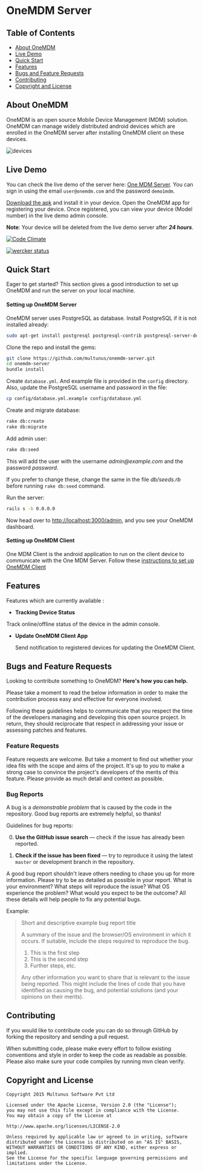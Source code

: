 # OneMDM Server 

## Table of Contents

* [About OneMDM](#about-one-mdm)
* [Live Demo](#live-demo)
* [Quick Start](#quick-start)
* [Features](#features)
* [Bugs and Feature Requests](#bugs-and-feature-requests)
* [Contributing](#contributing)
* [Copyright and License](#copyright-and-license)

## About OneMDM

OneMDM is an open source Mobile Device Management (MDM) solution. OneMDM can manage widely distributed android devices which are enrolled in the OneMDM server after installing OneMDM client on these devices.

![devices](https://cloud.githubusercontent.com/assets/5321440/11210309/55bbbff4-8d4d-11e5-9430-03757b0976a3.png)

## Live Demo

You can check the live demo of the server here: [One MDM Server](https://demo-onemdm.herokuapp.com). You can sign in using  the email `user@onemdm.com` and the password `demo1mdm`.

[Download the apk](http://bit.ly/demo-mdm) and install it in your device. Open the OneMDM app for registering your device. Once registered, you can view your device (Model number) in the live demo admin console.

__Note__: Your device will be deleted from the live demo server after ___24 hours___.

[![Code Climate](https://codeclimate.com/github/multunus/onemdm-server/badges/gpa.svg)](https://codeclimate.com/github/multunus/onemdm-server)

[![wercker status](https://app.wercker.com/status/85bee6f48800554f27ff573ebc85a57c/m/master "wercker status")](https://app.wercker.com/project/bykey/85bee6f48800554f27ff573ebc85a57c)


## Quick Start

Eager to get started? This section gives a good introduction to set up OneMDM and run the server on your local machine.

#### Setting up OneMDM Server

OneMDM server uses PostgreSQL as database. Install PostgreSQL if it is not installed already:

``` bash
sudo apt-get install postgresql postgresql-contrib postgresql-server-dev-9.3
```

Clone the repo and install the gems:

``` bash
git clone https://github.com/multunus/onemdm-server.git
cd onemdm-server
bundle install
```

Create `database.yml`. And example file is provided in the `config` directory. Also, update the PostgreSQL username and password in the file:

``` bash
cp config/database.yml.example config/database.yml
```

Create and migrate database:

``` bash
rake db:create
rake db:migrate
```

Add admin user:

``` bash
rake db:seed
```
This will add the user with the username _admin@example.com_ and the password  _password_.

If you prefer to change these, change the same in the file _db/seeds.rb_ before running `rake db:seed` command.

Run the server:

``` bash
rails s -b 0.0.0.0
```

Now head over to [http://localhost:3000/admin](http://localhost:3000/admin), and you see your OneMDM dashboard.

#### Setting up OneMDM Client

One MDM Client is the android application to run on the client device to communicate with the One MDM Server. Follow these [instructions to set up OneMDM Client](https://github.com/multunus/onemdm-client/blob/master/README.md)

## Features

Features which are currently available :

* **Tracking Device Status**
 
 Track online/offline status of the device in the admin console.

* **Update OneMDM Client App**

  Send notification to registered devices for updating the OneMDM Client.

## Bugs and Feature Requests

Looking to contribute something to OneMDM? **Here's how you can help.**

Please take a moment to read the below information in order to make the contribution process easy and effective for everyone involved.

Following these guidelines helps to communicate that you respect the time of the developers managing and developing this open source project. In return, they should reciprocate that respect in addressing your issue or assessing patches and features.

### Feature Requests

Feature requests are welcome. But take a moment to find out whether your idea fits with the scope and aims of the project. It's up to *you* to make a strong case to convince the project's developers of the merits of this feature. Please provide as much detail and context as possible.

### Bug Reports

A bug is a _demonstrable problem_ that is caused by the code in the repository.
Good bug reports are extremely helpful, so thanks!

Guidelines for bug reports:

0. **Use the GitHub issue search** &mdash; check if the issue has already been
   reported.

1. **Check if the issue has been fixed** &mdash; try to reproduce it using the
   latest `master` or development branch in the repository.

A good bug report shouldn't leave others needing to chase you up for more information. Please try to be as detailed as possible in your report. What is your environment? What steps will reproduce the issue? What OS experience the problem? What would you expect to be the outcome? All these details will help people to fix any potential bugs.

Example:

> Short and descriptive example bug report title
>
> A summary of the issue and the browser/OS environment in which it occurs. If
> suitable, include the steps required to reproduce the bug.
>
> 1. This is the first step
> 2. This is the second step
> 3. Further steps, etc.
>
>
> Any other information you want to share that is relevant to the issue being
> reported. This might include the lines of code that you have identified as
> causing the bug, and potential solutions (and your opinions on their
> merits).

## Contributing

If you would like to contribute code you can do so through GitHub by forking the repository and sending a pull request.

When submitting code, please make every effort to follow existing conventions and style in order to keep the code as readable as possible. Please also make sure your code compiles by running mvn clean verify.

## Copyright and License

    Copyright 2015 Multunus Software Pvt Ltd

    Licensed under the Apache License, Version 2.0 (the "License");
    you may not use this file except in compliance with the License.
    You may obtain a copy of the License at

    http://www.apache.org/licenses/LICENSE-2.0

    Unless required by applicable law or agreed to in writing, software
    distributed under the License is distributed on an "AS IS" BASIS,
    WITHOUT WARRANTIES OR CONDITIONS OF ANY KIND, either express or implied.
    See the License for the specific language governing permissions and
    limitations under the License.
